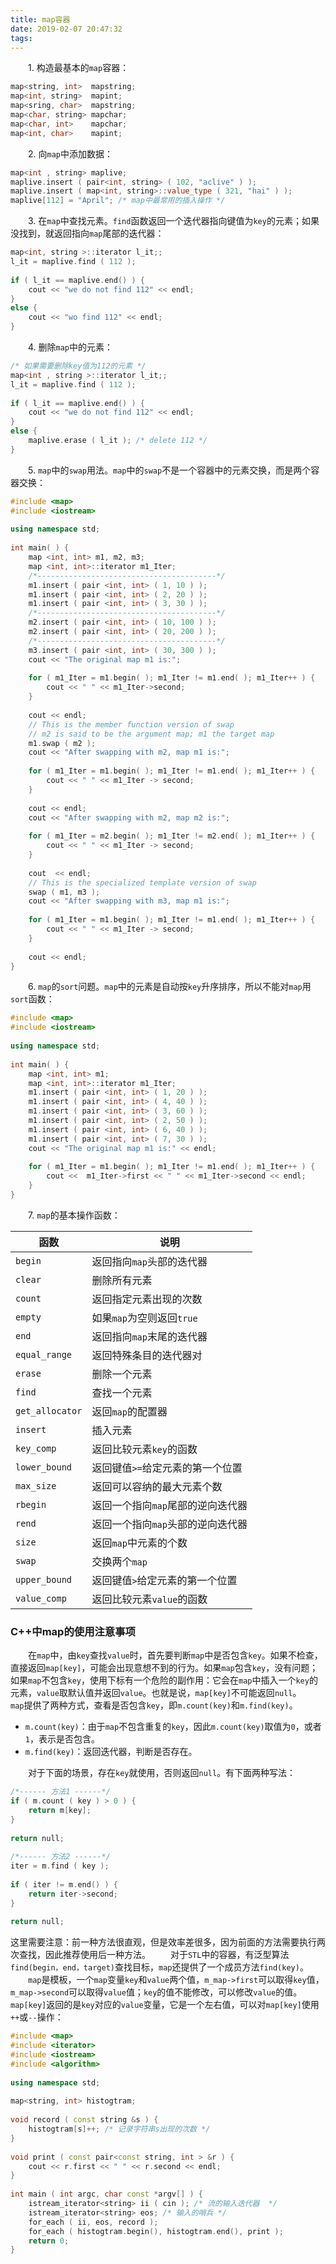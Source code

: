 ```yaml
---
title: map容器
date: 2019-02-07 20:47:32
tags:
---
```

&emsp;&emsp;1. 构造最基本的`map`容器：

``` cpp
map<string, int>  mapstring;
map<int, string>  mapint;
map<sring, char>  mapstring;
map<char, string> mapchar;
map<char, int>    mapchar;
map<int, char>    mapint;
```

&emsp;&emsp;2. 向`map`中添加数据：

``` cpp
map<int , string> maplive;
maplive.insert ( pair<int, string> ( 102, "aclive" ) );
maplive.insert ( map<int, string>::value_type ( 321, "hai" ) );
maplive[112] = "April"; /* map中最常用的插入操作 */
```

&emsp;&emsp;3. 在`map`中查找元素。`find`函数返回一个迭代器指向键值为`key`的元素；如果没找到，就返回指向`map`尾部的迭代器：

``` cpp
map<int, string >::iterator l_it;;
l_it = maplive.find ( 112 );
​
if ( l_it == maplive.end() ) {
    cout << "we do not find 112" << endl;
}
else {
    cout << "wo find 112" << endl;
}
```

&emsp;&emsp;4. 删除`map`中的元素：

``` cpp
/* 如果需要删除key值为112的元素 */
map<int , string >::iterator l_it;;
l_it = maplive.find ( 112 );
​
if ( l_it == maplive.end() ) {
    cout << "we do not find 112" << endl;
}
else {
    maplive.erase ( l_it ); /* delete 112 */
}
```

&emsp;&emsp;5. `map`中的`swap`用法。`map`中的`swap`不是一个容器中的元素交换，而是两个容器交换：

``` cpp
#include <map>
#include <iostream>
​
using namespace std;
​
int main( ) {
    map <int, int> m1, m2, m3;
    map <int, int>::iterator m1_Iter;
    /*----------------------------------------*/
    m1.insert ( pair <int, int> ( 1, 10 ) );
    m1.insert ( pair <int, int> ( 2, 20 ) );
    m1.insert ( pair <int, int> ( 3, 30 ) );
    /*----------------------------------------*/
    m2.insert ( pair <int, int> ( 10, 100 ) );
    m2.insert ( pair <int, int> ( 20, 200 ) );
    /*----------------------------------------*/
    m3.insert ( pair <int, int> ( 30, 300 ) );
    cout << "The original map m1 is:";
​
    for ( m1_Iter = m1.begin( ); m1_Iter != m1.end( ); m1_Iter++ ) {
        cout << " " << m1_Iter->second;
    }
​
    cout << endl;
    // This is the member function version of swap
    // m2 is said to be the argument map; m1 the target map
    m1.swap ( m2 );
    cout << "After swapping with m2, map m1 is:";
​
    for ( m1_Iter = m1.begin( ); m1_Iter != m1.end( ); m1_Iter++ ) {
        cout << " " << m1_Iter -> second;
    }
​
    cout << endl;
    cout << "After swapping with m2, map m2 is:";
​
    for ( m1_Iter = m2.begin( ); m1_Iter != m2.end( ); m1_Iter++ ) {
        cout << " " << m1_Iter -> second;
    }
​
    cout  << endl;
    // This is the specialized template version of swap
    swap ( m1, m3 );
    cout << "After swapping with m3, map m1 is:";
​
    for ( m1_Iter = m1.begin( ); m1_Iter != m1.end( ); m1_Iter++ ) {
        cout << " " << m1_Iter -> second;
    }
​
    cout << endl;
}
```

&emsp;&emsp;6. `map`的`sort`问题。`map`中的元素是自动按`key`升序排序，所以不能对`map`用`sort`函数：

``` cpp
#include <map>
#include <iostream>
​
using namespace std;
​
int main( ) {
    map <int, int> m1;
    map <int, int>::iterator m1_Iter;
    m1.insert ( pair <int, int> ( 1, 20 ) );
    m1.insert ( pair <int, int> ( 4, 40 ) );
    m1.insert ( pair <int, int> ( 3, 60 ) );
    m1.insert ( pair <int, int> ( 2, 50 ) );
    m1.insert ( pair <int, int> ( 6, 40 ) );
    m1.insert ( pair <int, int> ( 7, 30 ) );
    cout << "The original map m1 is:" << endl;
​
    for ( m1_Iter = m1.begin( ); m1_Iter != m1.end( ); m1_Iter++ ) {
        cout <<  m1_Iter->first << " " << m1_Iter->second << endl;
    }
}
```

&emsp;&emsp;7. `map`的基本操作函数：

函数            | 说明
----------------|-----
`begin`         | 返回指向`map`头部的迭代器
`clear`         | 删除所有元素
`count`         | 返回指定元素出现的次数
`empty`         | 如果`map`为空则返回`true`
`end`           | 返回指向`map`末尾的迭代器
`equal_range`   | 返回特殊条目的迭代器对
`erase`         | 删除一个元素
`find`          | 查找一个元素
`get_allocator` | 返回`map`的配置器
`insert`        | 插入元素
`key_comp`      | 返回比较元素`key`的函数
`lower_bound`   | 返回键值`>=`给定元素的第一个位置
`max_size`      | 返回可以容纳的最大元素个数
`rbegin`        | 返回一个指向`map`尾部的逆向迭代器
`rend`          | 返回一个指向`map`头部的逆向迭代器
`size`          | 返回`map`中元素的个数
`swap`          | 交换两个`map`
`upper_bound`   | 返回键值`>`给定元素的第一个位置
`value_comp`    | 返回比较元素`value`的函数

### C++中map的使用注意事项

&emsp;&emsp;在`map`中，由`key`查找`value`时，首先要判断`map`中是否包含`key`。如果不检查，直接返回`map[key]`，可能会出现意想不到的行为。如果`map`包含`key`，没有问题；如果`map`不包含`key`，使用下标有一个危险的副作用：它会在`map`中插入一个`key`的元素，`value`取默认值并返回`value`。也就是说，`map[key]`不可能返回`null`。
&emsp;&emsp;`map`提供了两种方式，查看是否包含`key`，即`m.count(key)`和`m.find(key)`。

- `m.count(key)`：由于`map`不包含重复的`key`，因此`m.count(key)`取值为`0`，或者`1`，表示是否包含。
- `m.find(key)`：返回迭代器，判断是否存在。

&emsp;&emsp;对于下面的场景，存在`key`就使用，否则返回`null`。有下面两种写法：

``` cpp
/*------ 方法1 ------*/
if ( m.count ( key ) > 0 ) {
    return m[key];
}
​
return null;
​
/*------ 方法2 ------*/
iter = m.find ( key );
​
if ( iter != m.end() ) {
    return iter->second;
}
​
return null;
```

这里需要注意：前一种方法很直观，但是效率差很多，因为前面的方法需要执行两次查找，因此推荐使用后一种方法。
&emsp;&emsp;对于`STL`中的容器，有泛型算法`find(begin，end，target)`查找目标，`map`还提供了一个成员方法`find(key)`。
&emsp;&emsp;`map`是模板，一个`map`变量`key`和`value`两个值，`m_map->first`可以取得`key`值，`m_map->second`可以取得`value`值；`key`的值不能修改，可以修改`value`的值。`map[key]`返回的是`key`对应的`value`变量，它是一个左右值，可以对`map[key]`使用`++`或`--`操作：

``` cpp
#include <map>
#include <iterator>
#include <iostream>
#include <algorithm>
​
using namespace std;
​
map<string, int> histogtram;
​
void record ( const string &s ) {
    histogtram[s]++; /* 记录字符串s出现的次数 */
}
​
void print ( const pair<const string, int > &r ) {
    cout << r.first << " " << r.second << endl;
}
​
int main ( int argc, char const *argv[] ) {
    istream_iterator<string> ii ( cin ); /* 流的输入迭代器  */
    istream_iterator<string> eos; /* 输入的哨兵 */
    for_each ( ii, eos, record );
    for_each ( histogtram.begin(), histogtram.end(), print );
    return 0;
}
```